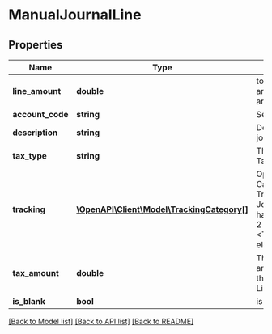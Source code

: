 # ManualJournalLine

## Properties
Name | Type | Description | Notes
------------ | ------------- | ------------- | -------------
**line_amount** | **double** | total for line. Debits are positive, credits are negative value | [optional] 
**account_code** | **string** | See Accounts | [optional] 
**description** | **string** | Description for journal line | [optional] 
**tax_type** | **string** | The tax type from TaxRates | [optional] 
**tracking** | [**\OpenAPI\Client\Model\TrackingCategory[]**](TrackingCategory.md) | Optional Tracking Category – see Tracking. Any JournalLine can have a maximum of 2 &lt;TrackingCategory&gt; elements. | [optional] 
**tax_amount** | **double** | The calculated tax amount based on the TaxType and LineAmount | [optional] 
**is_blank** | **bool** | is the line blank | [optional] 

[[Back to Model list]](../README.md#documentation-for-models) [[Back to API list]](../README.md#documentation-for-api-endpoints) [[Back to README]](../README.md)


